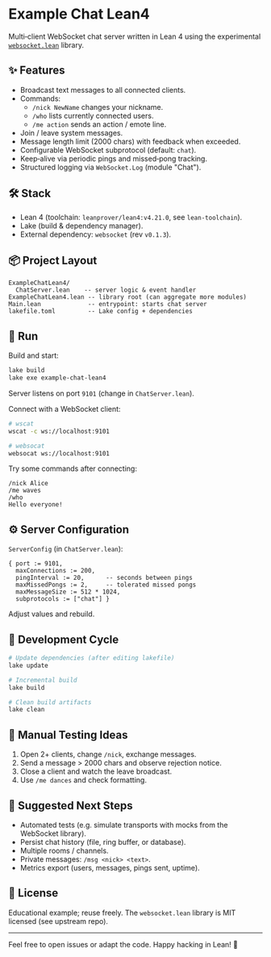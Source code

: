 ﻿# Example Chat Lean4

Multi‑client WebSocket chat server written in Lean 4 using the experimental [`websocket.lean`](https://github.com/cleissonbarbosa/websocket.lean) library.

## ✨ Features
* Broadcast text messages to all connected clients.
* Commands:
  * `/nick NewName` changes your nickname.
  * `/who` lists currently connected users.
  * `/me action` sends an action / emote line.
* Join / leave system messages.
* Message length limit (2000 chars) with feedback when exceeded.
* Configurable WebSocket subprotocol (default: `chat`).
* Keep‑alive via periodic pings and missed‑pong tracking.
* Structured logging via `WebSocket.Log` (module "Chat").

## 🛠 Stack
* Lean 4 (toolchain: `leanprover/lean4:v4.21.0`, see `lean-toolchain`).
* Lake (build & dependency manager).
* External dependency: `websocket` (rev `v0.1.3`).

## 📦 Project Layout
```
ExampleChatLean4/
  ChatServer.lean    -- server logic & event handler
ExampleChatLean4.lean -- library root (can aggregate more modules)
Main.lean             -- entrypoint: starts chat server
lakefile.toml         -- Lake config + dependencies
```

## 🚀 Run
Build and start:
```bash
lake build
lake exe example-chat-lean4
```
Server listens on port `9101` (change in `ChatServer.lean`).

Connect with a WebSocket client:
```bash
# wscat
wscat -c ws://localhost:9101

# websocat
websocat ws://localhost:9101
```

Try some commands after connecting:
```
/nick Alice
/me waves
/who
Hello everyone!
```

## ⚙️ Server Configuration
`ServerConfig` (in `ChatServer.lean`):
```lean
{ port := 9101,
  maxConnections := 200,
  pingInterval := 20,      -- seconds between pings
  maxMissedPongs := 2,     -- tolerated missed pongs
  maxMessageSize := 512 * 1024,
  subprotocols := ["chat"] }
```
Adjust values and rebuild.

## 🔄 Development Cycle
```bash
# Update dependencies (after editing lakefile)
lake update

# Incremental build
lake build

# Clean build artifacts
lake clean
```

## 🧪 Manual Testing Ideas
1. Open 2+ clients, change `/nick`, exchange messages.
2. Send a message > 2000 chars and observe rejection notice.
3. Close a client and watch the leave broadcast.
4. Use `/me dances` and check formatting.

## 📌 Suggested Next Steps
* Automated tests (e.g. simulate transports with mocks from the WebSocket library).
* Persist chat history (file, ring buffer, or database).
* Multiple rooms / channels.
* Private messages: `/msg <nick> <text>`.
* Metrics export (users, messages, pings sent, uptime).

## 📝 License
Educational example; reuse freely. The `websocket.lean` library is MIT licensed (see upstream repo).

---
Feel free to open issues or adapt the code. Happy hacking in Lean! 🧠